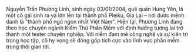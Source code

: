 Nguyễn Trần Phương Linh, sinh ngày 03/01/2004, quê quán Hưng Yên, là một cô gái sinh ra và lớn lên tại thành phố Pleiku, Gia Lai – nơi được mệnh danh là "thành phố ngủ ngon nhất Việt Nam". Hiện tại, Phương Linh đang theo học chuyên ngành Kiểm Thử Phần Mềm với định hướng tương lai trở thành một tester chuyên nghiệp. Với niềm đam mê công nghệ và sự kiên trì trong học tập, cô hy vọng sẽ đóng góp tích cực vào lĩnh vực phần mềm trong thời gian tới.

